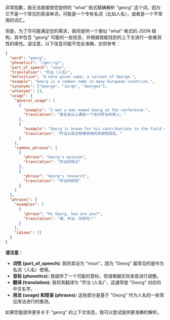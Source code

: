 非常抱歉，我无法直接按您提供的 "what" 格式精确解析 "georg" 这个词，因为它不是一个常见的英语单词，可能是一个专有名词（比如人名），或者是一个不常用的词汇。

但是，为了尽可能满足您的需求，我将提供一个类似 "what" 格式的 JSON 结构，其中包含 "georg" 可能的一些信息，并根据我能找到的上下文进行一些推测性的填充。请注意，以下信息可能不完全准确，仅供参考：

```json
{
  "word": "georg",
  "phonetics": "/geɔːrg/",
  "part_of_speech": "noun",
  "translation": "乔治 (人名)",
  "definition": "A male given name, a variant of George.",
  "example": "Georg is a common name in many European countries.",
  "synonyms": ["George", "Jorge", "Georges"],
  "antonyms": [],
  "usage": {
    "general_usage": [
      {
        "example": "I met a man named Georg at the conference.",
        "translation": "我在会议上遇到一个名叫乔治的男人。"
      },
      {
        "example": "Georg is known for his contributions to the field of physics.",
        "translation": "乔治以其在物理领域的贡献而闻名。"
      }
    ],
    "common_phrases": [
      {
        "phrase": "Georg's opinion",
        "translation": "乔治的观点"
      },
      {
        "phrase": "Georg's research",
        "translation": "乔治的研究"
      }
    ]
  },
  "phrases": {
    "examples": [
      {
        "phrase": "Hi Georg, how are you?",
        "translation": "嗨，乔治，你好吗？"
      }
    ],
    "idioms": []
  }
}
```

**请注意：**

*   **词性 (part\_of\_speech):**  我将其设为 "noun"，因为 "Georg" 最常见的是作为名词（人名）使用。
*   **音标 (phonetics):**  我提供了一个可能的音标，但请根据实际发音进行调整。
*   **翻译 (translation):**  我将其翻译为 "乔治 (人名)"，这通常是 "Georg" 对应的中文名字。
*   **用法 (usage) 和短语 (phrases):**  这些部分是基于 "Georg" 作为人名的一些常见用法进行的推测。

如果您能提供更多关于 "georg" 的上下文信息，我可以尝试提供更准确的解析。
 